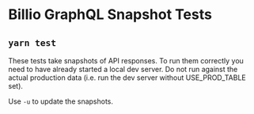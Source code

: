 # Billio GraphQL Snapshot Tests

## `yarn test`

These tests take snapshots of API responses. To run them correctly you need to have already started a local dev server. Do not run against the actual production data (i.e. run the dev server without USE_PROD_TABLE set).

Use `-u` to update the snapshots.
